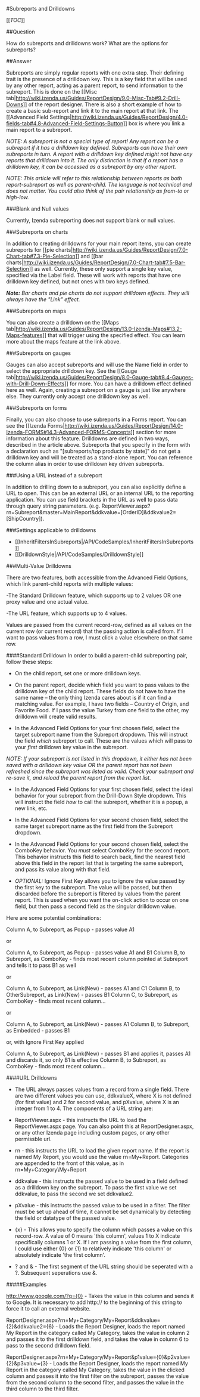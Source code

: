 #Subreports and Drilldowns

[[_TOC_]]

##Question

How do subreports and drilldowns work? What are the options for subreports?

##Answer

Subreports are simply regular reports with one extra step. Their defining trait is the presence of a drilldown key. This is a key field that will be used by any other report, acting as a parent report, to send information to the subreport. This is done on the [[Misc tab|http://wiki.izenda.us/Guides/ReportDesign/9.0-Misc-Tab#9.2-Drill-Downs]] of the report designer. There is also a short example of how to create a basic sub-report and link it to the main report at that link. The [[Advanced Field Settings|http://wiki.izenda.us/Guides/ReportDesign/4.0-fields-tab#4.8-Advanced-Field-Settings-Button]] box is where you link a main report to a subreport.

_*NOTE:* A subreport is not a special type of report! Any report can be a subreport if it has a drilldown key defined. Subreports can have their own subreports in turn. A report with a drilldown key defined might not have any reports that drilldown into it. The only distinction is that if a report has a drilldown key, it can be accessed as a subreport by any other report._

_*NOTE:* This article will refer to this relationship between reports as both report-subreport as well as parent-child. The language is not technical and does not matter. You could also think of the pair relationship as from-to or high-low._ 

###Blank and Null values

Currently, Izenda subreporting does not support blank or null values. 

###Subreports on charts

In addition to creating drilldowns for your main report items, you can create subreports for [[pie charts|http://wiki.izenda.us/Guides/ReportDesign/7.0-Chart-tab#7.3-Pie-Selection]] and [[bar charts|http://wiki.izenda.us/Guides/ReportDesign/7.0-Chart-tab#7.5-Bar-Selection]] as well. Currently, these only support a single key value, specified via the Label field. These will work with reports that have one drilldown key defined, but not ones with two keys defined.

_**Note:** Bar charts and pie charts do not support drilldown effects. They will always have the "Link" effect._

###Subreports on maps

You can also create a drilldown on the [[Maps tab|http://wiki.izenda.us/Guides/ReportDesign/13.0-Izenda-Maps#13.2-Maps-features]] that will trigger using the specified effect. You can learn more about the maps feature at the link above.

###Subreports on gauges

Gauges can also accept subreports and will use the Name field in order to select the appropriate drilldown key. See the [[Gauge tab|http://wiki.izenda.us/Guides/ReportDesign/8.0-Gauge-tab#8.4-Gauges-with-Drill-Down-Effects]] for more. You can have a drilldown effect defined here as well. Again, creating a subreport on a gauge is just like anywhere else. They currently only accept one drilldown key as well.

###Subreports on forms

Finally, you can also choose to use subreports in a Forms report. You can see the [[Izenda Forms|http://wiki.izenda.us/Guides/ReportDesign/14.0-Izenda-FORMS#14.3-Advanced-FORMS-Concepts]] section for more information about this feature. Drilldowns are defined in two ways, described in the article above. Subreports that you specify in the form with a declaration such as "[subreports/top products by state]" do not get a drilldown key and will be treated as a stand-alone report. You can reference the column alias in order to use drilldown key driven subreports.

###Using a URL instead of a subreport

In addition to drilling down to a subreport, you can also explicitly define a URL to open. This can be an external URL or an internal URL to the reporting application. You can use field brackets in the URL as well to pass data through query string parameters. (e.g. ReportViewer.aspx?rn=Subreport&master=MainReport&ddkvalue=[OrderID]&ddkvalue2=[ShipCountry]). 

###Settings applicable to drilldowns
* [[InheritFiltersInSubreports|/API/CodeSamples/InheritFiltersInSubreports]]
* [[DrilldownStyle|/API/CodeSamples/DrilldownStyle]]

###Multi-Value Drilldowns

There are two features, both accessible from the Advanced Field Options, which link parent-child reports with multiple values:

-The Standard Drilldown feature, which supports up to 2 values OR one proxy value and one actual value.

-The URL feature, which supports up to 4 values.

Values are passed from the current record-row, defined as all values on the current row (or current record) that the passing action is called from. If I want to pass values from a row, I must click a value elsewhere on that same row.

####Standard Drilldown
In order to build a parent-child subreporting pair, follow these steps:

* On the child report, set one or more drilldown keys.

* On the parent report, decide which field you want to pass values to the drilldown key of the child report. These fields do not have to have the same name – the only thing Izenda cares about is if it can find a matching value. For example, I have two fields – Country of Origin, and Favorite Food. If I pass the value Turkey from one field to the other, my drilldown will create valid results.

* In the Advanced Field Options for your first chosen field, select the target subreport name from the Subreport dropdown. This will instruct the field _which_ subreport to call. These are the values which will pass to your _first_ drilldown key value in the subreport.

_*NOTE:* If your subreport is not listed in this dropdown, it either has not been saved with a drilldown key value OR the parent report has not been refreshed since the subreport was listed as valid. Check your subreport and re-save it, and reload the parent report from the report list._

* In the Advanced Field Options for your first chosen field, select the ideal behavior for your subreport from the Drill-Down Style dropdown. This will instruct the field _how_ to call the subreport, whether it is a popup, a new link, etc.

* In the Advanced Field Options for your second chosen field, select the same target subreport name as the first field from the Subreport dropdown.

* In the Advanced Field Options for your second chosen field, select the ComboKey behavior. You _must_ select ComboKey for the second report. This behavior instructs this field to search back, find the nearest field above this field in the report list that is targeting the same subreport, and pass its value along with that field.

* *OPTIONAL:* Ignore First Key allows you to ignore the value passed by the first key to the subreport. The value will be passed, but then discarded before the subreport is filtered by values from the parent report. This is used when you want the on-click action to occur on one field, but then pass a second field as the singular drilldown value.

Here are some potential combinations:

Column A, to Subreport, as Popup - passes value A1

or

Column A, to Subreport, as Popup - passes value A1 and B1
Column B, to Subreport, as ComboKey - finds most recent column pointed at Subreport and tells it to pass B1 as well

or

Column A, to Subreport, as Link(New) - passes A1 and C1 
Column B, to OtherSubreport, as Link(New) - passes B1
Column C, to Subreport, as ComboKey - finds most recent column...

or 

Column A, to Subreport, as Link(New) - passes A1
Column B, to Subreport, as Embedded - passes B1

or, with Ignore First Key applied

Column A, to Subreport, as Link(New) - passes B1 and applies it, passes A1 and discards it, so only B1 is effective
Column B, to Subreport, as ComboKey - finds most recent column...

####URL Drilldowns

* The URL always passes values from a record from a single field. There are two different values you can use, ddkvalueX, where X is not defined (for first value) and 2 for second value, and pXvalue, where X is an integer from 1 to 4. The components of a URL string are:

* ReportViewer.aspx - this instructs the URL to load the ReportViewer.aspx page. You can also point this at ReportDesigner.aspx, or any other Izenda page including custom pages, or any other permissble url. 

* rn - this instructs the URL to load the given report name. If the report is named My Report, you would use the value rn=My+Report. Categories are appended to the front of this value, as in rn=My+Category\My+Report

* ddkvalue - this instructs the passed value to be used in a field defined as a drilldown key on the subreport. To pass the first value we set ddkvalue, to pass the second we set ddkvalue2.

* pXvalue - this instructs the passed value to be used in a filter. The filter must be set up ahead of time, it cannot be set dynamically by detecting the field or datatype of the passed value.

* {x} - This allows you to specify the column which passes a value on this record-row. A value of 0 means 'this column', values 1 to X indicate specifically columns 1 or X. If I am passing a value from the first column, I could use either {0} or {1} to relatively indicate 'this column' or absolutely indicate 'the first column'.

* ? and & - The first segment of the URL string should be seperated with a ?. Subsequent seperations use &.

#####Examples

http://www.google.com/?q={0} - Takes the value in this column and sends it to Google. It is necessary to add http:// to the beginning of this string to force it to call an external website.

ReportDesigner.aspx?rn=My+Category/My+Report&ddkvalue={2}&ddkvalue2={6} - Loads the Report Designer, loads the report named My Report in the category called My Category, takes the value in column 2 and passes it to the first drilldown field, and takes the value in column 6 to pass to the second drilldown field.

ReportDesigner.aspx?rn=My+Category/My+Report&p1value={0}&p2value={2}&p3value={3} - Loads the Report Designer, loads the report named My Report in the category called My Category, takes the value in the clicked column and passes it into the first filter on the subreport, passes the value from the second column to the second filter, and passes the value in the third column to the third filter.
